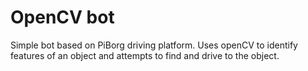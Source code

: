 # OpenCV bot

Simple bot based on PiBorg driving platform. Uses openCV to identify features of an object and attempts to find and drive to the object.
